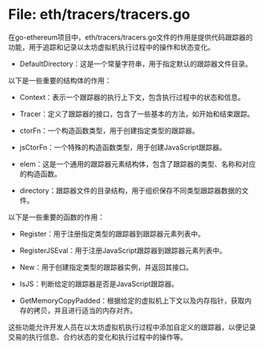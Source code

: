 # File: eth/tracers/tracers.go

在go-ethereum项目中，eth/tracers/tracers.go文件的作用是提供代码跟踪器的功能，用于追踪和记录以太坊虚拟机执行过程中的操作和状态变化。

- DefaultDirectory：这是一个常量字符串，用于指定默认的跟踪器文件目录。

以下是一些重要的结构体的作用：

- Context：表示一个跟踪器的执行上下文，包含执行过程中的状态和信息。

- Tracer：定义了跟踪器的接口，包含了一些基本的方法，如开始和结束跟踪。

- ctorFn：一个构造函数类型，用于创建指定类型的跟踪器。

- jsCtorFn：一个特殊的构造函数类型，用于创建JavaScript跟踪器。

- elem：这是一个通用的跟踪器元素结构体，包含了跟踪器的类型、名称和对应的构造函数。

- directory：跟踪器文件的目录结构，用于组织保存不同类型跟踪器数据的文件。

以下是一些重要的函数的作用：

- Register：用于注册指定类型的跟踪器到跟踪器元素列表中。

- RegisterJSEval：用于注册JavaScript跟踪器到跟踪器元素列表中。

- New：用于创建指定类型的跟踪器实例，并返回其接口。

- IsJS：判断给定的跟踪器是否是JavaScript跟踪器。

- GetMemoryCopyPadded：根据给定的虚拟机上下文以及内存指针，获取内存的拷贝，并且进行适当的内存对齐。

这些功能允许开发人员在以太坊虚拟机执行过程中添加自定义的跟踪器，以便记录交易的执行信息、合约状态的变化和执行过程中的操作等。


